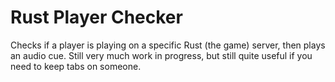 # Rust Player Checker
Checks if a player is playing on a specific Rust (the game) server, then plays an audio cue.
Still very much work in progress, but still quite useful if you need to keep tabs on someone.
